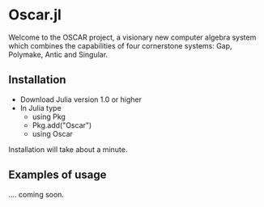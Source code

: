 # Oscar.jl

Welcome to the OSCAR project, a visionary new computer algebra system
which combines the capabilities of four cornerstone systems: Gap,
Polymake, Antic and Singular.

## Installation

* Download Julia version 1.0 or higher
* In Julia type
  - using Pkg
  - Pkg.add("Oscar")
  - using Oscar

Installation will take about a minute.

## Examples of usage

.... coming soon.
